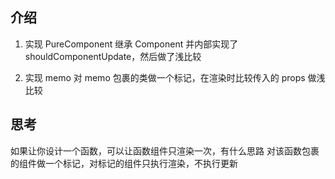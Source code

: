 ## 介绍

1. 实现 PureComponent
   继承 Component 并内部实现了 shouldComponentUpdate，然后做了浅比较

2. 实现 memo
   对 memo 包裹的类做一个标记，在渲染时比较传入的 props 做浅比较

## 思考

如果让你设计一个函数，可以让函数组件只渲染一次，有什么思路
对该函数包裹的组件做一个标记，对标记的组件只执行渲染，不执行更新
